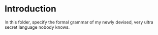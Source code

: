 # Introduction

In this folder, specify the formal grammar of my newly devised, very ultra secret language nobody knows.
